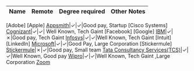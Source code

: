 Name|Remote|Degree required|Other Notes
-|-|-|-
[Adobe]
[Apple]
[Appsmith](https://github.com/draco-malfoy/StartHub/blob/main/Appsmith.md)|&check;|&check;|Good pay, Startup
[Cisco Systems]
[Cognizant](https://github.com/pv24/StartHub/blob/patch-1/Cognizant.md)|&check;|&check;| Well Known, Tech Gaint
[Facebook]
[Google]
[IBM](https://github.com/pv24/StartHub/blob/patch-1/IBM.md)|&check;|&cross;|Good pay, Tech Gaint
[Infosys](https://github.com/pv24/StartHub/blob/patch-1/Infosys.md)|&check;|&check;|Well Known, Tech Gaint
[Intuit]
[LinkedIn]
[Microsoft](https://www.microsoft.com/en-in)|&check;|&check;|Good Pay, Large Corporation
[Stickermule]
[Stickermule](https://github.com/draco-malfoy/StartHub/blob/main/Stickermule.md)|&cross;|&check;|Good pay, Small team
[Tata Consultancy Services(TCS)](https://github.com/draco-malfoy/StartHub/blob/main/Tata_Consultancy_Services(TCS).md)|&check;|&check;|Well Known, Good pay
[Wipro](https://github.com/pv24/StartHub/blob/patch-1/Wipro.md)|&check;|&check;|Well Known, Tech Gaint ,Large Corporation
[Zoom]()
